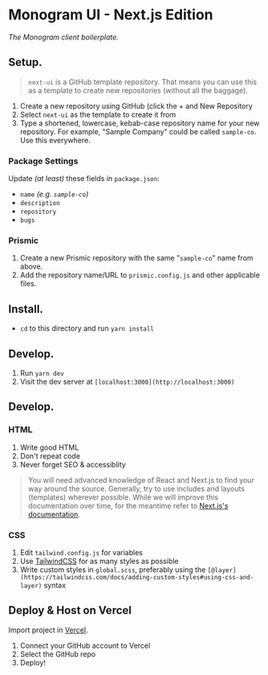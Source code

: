 # Monogram UI - Next.js Edition

_The Monogram client boilerplate._

## Setup.

> `next-ui` is a GitHub template repository. That means you can use this as a template to create new repositories (without all the baggage).

1. Create a new repository using GitHub (click the + and New Repository
2. Select `next-ui` as the template to create it from
3. Type a shortened, lowercase, kebab-case repository name for your new repository. For example, "Sample Company" could be called `sample-co`. Use this everywhere.

### Package Settings

Update _(at least)_ these fields in `package.json`:

- `name` _(e.g. `sample-co`)_
- `description`
- `repository`
- `bugs`

### Prismic

1. Create a new Prismic repository with the same "`sample-co`" name from above.
2. Add the repository name/URL to `prismic.config.js` and other applicable files.

## Install.

- `cd` to this directory and run `yarn install`

## Develop.

1. Run `yarn dev`
2. Visit the dev server at `[localhost:3000](http://localhost:3000)`

## Develop.

### HTML

1. Write good HTML
2. Don't repeat code
3. Never forget SEO & accessiblity

> You will need advanced knowledge of React and Next.js to find your way around the source. Generally, try to use includes and layouts (templates) wherever possible. While we will improve this documentation over time, for the meantime refer to [Next.js's documentation](https://nextjs.org/docs).

### CSS

1. Edit `tailwind.config.js` for variables
2. Use [TailwindCSS](https://tailwindcss.com/docs) for as many styles as possible
3. Write custom styles in `global.scss`, preferably using the `[@layer](https://tailwindcss.com/docs/adding-custom-styles#using-css-and-layer)` syntax

## Deploy & Host on Vercel

Import project in [Vercel](https://vercel.com/new).

1. Connect your GitHub account to Vercel
2. Select the GitHub repo
3. Deploy!
